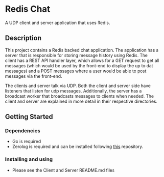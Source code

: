 # Redis Chat

A UDP client and server application that uses Redis.

## Description

This project contains a Redis backed chat application. The application has a server that is responsible for storing message history using Redis. 
The client has a REST API handler layer, which allows for a GET request to get all messages (which would be used by the front-end to display the up to dat messages) and a POST messages where a user would be able to post messages via the front-end.

The clients and server talk via UDP. Both the client and server side have listeners that listen for udp messages. Additionally, the server has a broadcast worker that broadcasts messages to clients when needed. The client and server are explained in more detail in their respective directories.

## Getting Started

### Dependencies

* Go is required
* Zerolog is required and can be installed following [this](https://github.com/rs/zerolog) repository.

### Installing and using

* Please see the Client and Server README.md files
